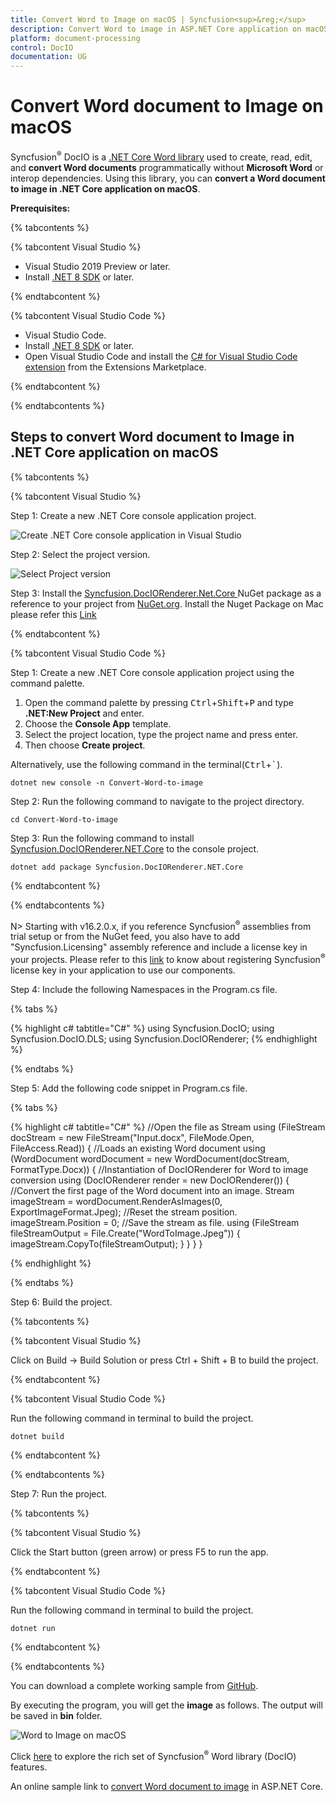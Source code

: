 ```yaml
---
title: Convert Word to Image on macOS | Syncfusion<sup>&reg;</sup>
description: Convert Word to image in ASP.NET Core application on macOS using .NET Core Word (DocIO) library without Microsoft Word or interop dependencies.
platform: document-processing
control: DocIO
documentation: UG
---
```


# Convert Word document to Image on macOS

Syncfusion<sup>&reg;</sup> DocIO is a [.NET Core Word library](https://www.syncfusion.com/document-processing/word-framework/net-core/word-library) used to create, read, edit, and **convert Word documents** programmatically without **Microsoft Word** or interop dependencies. Using this library, you can **convert a Word document to image in .NET Core application on macOS**.

**Prerequisites:**

{% tabcontents %}

{% tabcontent Visual Studio %}

* Visual Studio 2019 Preview or later.
* Install [.NET 8 SDK](https://dotnet.microsoft.com/en-us/download/dotnet/8.0) or later.

{% endtabcontent %}

{% tabcontent Visual Studio Code %}

* Visual Studio Code.
* Install [.NET 8 SDK](https://dotnet.microsoft.com/en-us/download/dotnet/8.0) or later.
* Open Visual Studio Code and install the [C# for Visual Studio Code extension](https://marketplace.visualstudio.com/items?itemName=ms-dotnettools.csharp) from the Extensions Marketplace.

{% endtabcontent %}

{% endtabcontents %}

## Steps to convert Word document to Image in .NET Core application on macOS

{% tabcontents %}

{% tabcontent Visual Studio %}

Step 1: Create a new .NET Core console application project.

![Create .NET Core console application in Visual Studio](Mac-images/CreateProject.png)

Step 2: Select the project version.

![Select Project version](Mac-images/selectprojectverion.png)

Step 3: Install the [Syncfusion.DocIORenderer.Net.Core ](https://www.nuget.org/packages/Syncfusion.DocIORenderer.Net.Core/) NuGet package as a reference to your project from [NuGet.org](https://www.nuget.org/). Install the Nuget Package on Mac please refer this [Link](https://learn.microsoft.com/en-us/visualstudio/mac/nuget-walkthrough?view=vsmac-2022)

{% endtabcontent %}


{% tabcontent Visual Studio Code %}

Step 1: Create a new .NET Core console application project using the command palette.
1. Open the command palette by pressing <kbd>Ctrl</kbd>+<kbd>Shift</kbd>+<kbd>P</kbd> and type **.NET:New Project** and enter.
2. Choose the **Console App** template.
3. Select the project location, type the project name and press enter.
4. Then choose **Create project**.

Alternatively, use the following command in the terminal(<kbd>Ctrl</kbd>+<kbd>`</kbd>).

```
dotnet new console -n Convert-Word-to-image
```

Step 2: Run the following command to navigate to the project directory.

```
cd Convert-Word-to-image
```

Step 3: Run the following command to install [Syncfusion.DocIORenderer.NET.Core](https://www.nuget.org/packages/Syncfusion.DocIORenderer.NET.Core) to the console project.

```
dotnet add package Syncfusion.DocIORenderer.NET.Core
```

{% endtabcontent %}

{% endtabcontents %}

N> Starting with v16.2.0.x, if you reference Syncfusion<sup>&reg;</sup> assemblies from trial setup or from the NuGet feed, you also have to add "Syncfusion.Licensing" assembly reference and include a license key in your projects. Please refer to this [link](https://help.syncfusion.com/common/essential-studio/licensing/overview) to know about registering Syncfusion<sup>&reg;</sup> license key in your application to use our components.

Step 4: Include the following Namespaces in the Program.cs file.

{% tabs %}

{% highlight c# tabtitle="C#" %}
using Syncfusion.DocIO;
using Syncfusion.DocIO.DLS;
using Syncfusion.DocIORenderer;
{% endhighlight %}

{% endtabs %}

Step 5: Add the following code snippet in Program.cs file.

{% tabs %}

{% highlight c# tabtitle="C#" %}
//Open the file as Stream
using (FileStream docStream = new FileStream("Input.docx", FileMode.Open, FileAccess.Read))
{
    //Loads an existing Word document
    using (WordDocument wordDocument = new WordDocument(docStream, FormatType.Docx))
    {
        //Instantiation of DocIORenderer for Word to image conversion
        using (DocIORenderer render = new DocIORenderer())
        {
            //Convert the first page of the Word document into an image.
            Stream imageStream = wordDocument.RenderAsImages(0, ExportImageFormat.Jpeg);
            //Reset the stream position.
            imageStream.Position = 0;
            //Save the stream as file.
            using (FileStream fileStreamOutput = File.Create("WordToImage.Jpeg"))
            {
                imageStream.CopyTo(fileStreamOutput);
            }
        }
    }
}

{% endhighlight %}

{% endtabs %}

Step 6: Build the project.

{% tabcontents %}

{% tabcontent Visual Studio %}

Click on Build → Build Solution or press Ctrl + Shift + B to build the project.

{% endtabcontent %}

{% tabcontent Visual Studio Code %}

Run the following command in terminal to build the project.

```
dotnet build
```

{% endtabcontent %}

{% endtabcontents %}

Step 7: Run the project.

{% tabcontents %}

{% tabcontent Visual Studio %}

Click the Start button (green arrow) or press F5 to run the app.

{% endtabcontent %}

{% tabcontent Visual Studio Code %}

Run the following command in terminal to build the project.

```
dotnet run
```
{% endtabcontent %}

{% endtabcontents %}

You can download a complete working sample from [GitHub](https://github.com/SyncfusionExamples/DocIO-Examples/tree/main/Word-to-Image-conversion/Convert-Word-to-image/Mac).

By executing the program, you will get the **image** as follows. The output will be saved in **bin** folder.

![Word to Image on macOS](WordToPDF_images/Output-WordtoImage.png)

Click [here](https://www.syncfusion.com/document-processing/word-framework/net-core) to explore the rich set of Syncfusion<sup>&reg;</sup> Word library (DocIO) features. 

An online sample link to [convert Word document to image](https://ej2.syncfusion.com/aspnetcore/Word/WordToImage#/material3) in ASP.NET Core. 